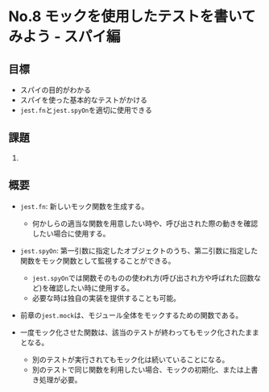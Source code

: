 # No.8 モックを使用したテストを書いてみよう - スパイ編

## 目標
- スパイの目的がわかる
- スパイを使った基本的なテストがかける
- `jest.fn`と`jest.spyOn`を適切に使用できる

## 課題
1. 

## 概要
- `jest.fn`: 新しいモック関数を生成する。
  - 何かしらの適当な関数を用意したい時や、呼び出された際の動きを確認したい場合に使用する。
- `jest.spyOn`: 第一引数に指定したオブジェクトのうち、第二引数に指定した関数をモック関数として監視することができる。
  - `jest.spyOn`では関数そのものの使われ方(呼び出され方や呼ばれた回数など)を確認したい時に使用する。
  - 必要な時は独自の実装を提供することも可能。

- 前章の`jest.mock`は、モジュール全体をモックするための関数である。

- 一度モック化させた関数は、該当のテストが終わってもモック化されたままとなる。
  - 別のテストが実行されてもモック化は続いていることになる。
  - 別のテストで同じ関数を利用したい場合、モックの初期化、または上書き処理が必要。